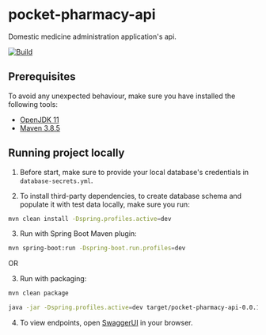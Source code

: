 # pocket-pharmacy-api

Domestic medicine administration application's api.

[![Build](https://github.com/jbence1994/pocket-pharmacy-api/actions/workflows/build.yml/badge.svg)](https://github.com/jbence1994/pocket-pharmacy-api/actions/workflows/build.yml)

## Prerequisites

To avoid any unexpected behaviour, make sure you have installed the following tools:

- [OpenJDK 11](https://adoptium.net/temurin/releases)
- [Maven 3.8.5](https://maven.apache.org/download.cgi)

## Running project locally

1. Before start, make sure to provide your local database's credentials in `database-secrets.yml`.

2. To install third-party dependencies, to create database schema and populate it with test data locally, make sure you run:

```bash
mvn clean install -Dspring.profiles.active=dev
```

3. Run with Spring Boot Maven plugin:

```bash
mvn spring-boot:run -Dspring-boot.run.profiles=dev
```

OR

3. Run with packaging:

```bash
mvn clean package

java -jar -Dspring.profiles.active=dev target/pocket-pharmacy-api-0.0.1-SNAPSHOT.jar
```

4. To view endpoints, open [SwaggerUI](http://localhost:8080/swagger-ui.html) in your browser.
